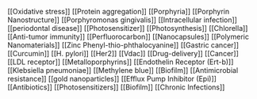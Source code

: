 [[Oxidative stress]]
[[Protein aggregation]]
[[Porphyria]]
[[Porphyrin Nanostructure]]
[[Porphyromonas gingivalis]]
[[Intracellular infection]]
[[periodontal disease]]
[[Photosensitizer]]
[[Photosynthesis]]
[[Chlorella]]
[[Anti-tumor immunity]]
[[Perfluorocarbon]]
[[Nanocapsules]]
[[Polymeric Nanomaterials]]
[[Zinc Phenyl-thio-phthalocyanine]]
[[Gastric cancer]]
[[Curcumin]]
[[H. pylori]]
[[Her2]]
[[Vdac]]
[[Drug-delivery]]
[[Cancer]]
[[LDL receptor]]
[[Metalloporphyrins]]
[[Endothelin Receptor (Ert-b)]]
[[Klebsiella pneumoniae]]
[[Methylene blue]]
[[Biofilm]]
[[Antimicrobial resistance]]
[[gold nanoparticles]]
[[Efflux Pump Inhibitor (Epi)]]
[[Antibiotics]]
[[Photosensitizers]]
[[Biofilm]]
[[Chronic Infections]]
